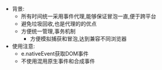 - 背景:
  - 所有时间统一采用事件代理,能够保证冒泡一直,便于跨平台
  - 避免垃圾回收,也是代理的的优点
  - 方便统一管理,事务机制
    - 方便模拟捕获和冒泡,达到兼容不同浏览器
- 使用注意:
  - e.nativeEvent获取DOM事件
  - 不使用混用原生事件和合成事件